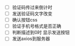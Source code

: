 - [ ] 验证码传过来倒计时
- [ ] 发送验证码文字改变
- [ ] 确认按钮css
- [ ] 验证手机号格式是否正确
- [ ] 判断描述到0时 显示发送按钮
- [ ] 发送axios到服务器